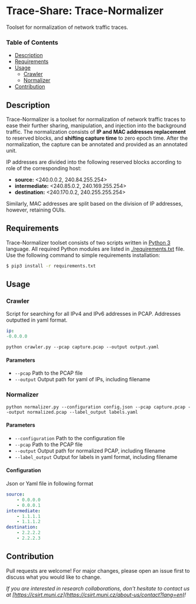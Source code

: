 # Trace-Share: Trace-Normalizer

Toolset for normalization of network traffic traces.

### Table of Contents

* [Description](#description)
* [Requirements](#requirements)
* [Usage](#usage)
  + [Crawler](#crawler)
  + [Normalizer](#normalizer)
* [Contribution](#contribution)


## Description

Trace-Normalizer is a toolset for normalization of network traffic traces to ease their further sharing, manipulation, and injection into the background traffic. The normalization consists of **IP and MAC addresses replacement** to reserved blocks, and **shifting capture time** to zero epoch time. After the normalization, the capture can be annotated and provided as an annotated unit.

IP addresses are divided into the following reserved blocks according to role of the corresponding host:
* **source:** <240.0.0.2, 240.84.255.254>
* **intermediate:** <240.85.0.2, 240.169.255.254>
* **destination:** <240.170.0.2, 240.255.255.254>

Similarly, MAC addresses are split based on the division of IP addresses, however, retaining OUIs.


## Requirements

Trace-Normalizer toolset consists of two scripts written in [Python 3](https://www.python.org/) language. All required Python modules are listed in [./requirements.txt](./requirements.txt) file. Use the following command to simple requirements installation:
```bash
$ pip3 install -r requirements.txt
```


## Usage



### Crawler

Script for searching for all IPv4 and IPv6 addresses in PCAP. Addresses outputted in yaml format.
```yaml
ip:
-0.0.0.0
```

`python crawler.py --pcap capture.pcap --output output.yaml`

#### Parameters
* `--pcap` Path to the PCAP file
* `--output` Output path for yaml of IPs, including filename


### Normalizer

`python normalizer.py --configuration config.json --pcap capture.pcap --output normalized.pcap --label_output labels.yaml`
#### Parameters

* `--configuration` Path to the configuration file
* `--pcap` Path to the PCAP file
* `--output` Output path for normalized PCAP, including filename
* `--label_output` Output for labels in yaml format, including filename

#### Configuration

Json or Yaml file in following format
```yaml
source:
    - 0.0.0.0
    - 0.0.0.1
intermediate:
    - 1.1.1.1
    - 1.1.1.2
destination:
    - 2.2.2.2
    - 2.2.2.3
```


## Contribution

Pull requests are welcome! For major changes, please open an issue first to discuss what you would like to change.

*If you are interested in research collaborations, don't hesitate to contact us at  [https://csirt.muni.cz](https://csirt.muni.cz/about-us/contact?lang=en)!*
